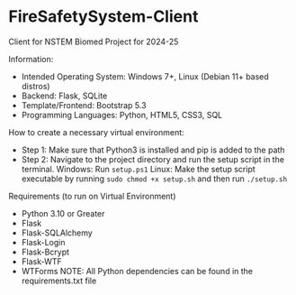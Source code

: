# FireSafetySystem-Client
Client for NSTEM Biomed Project for 2024-25

Information:
- Intended Operating System: Windows 7+, Linux (Debian 11+ based distros)
- Backend: Flask, SQLite
- Template/Frontend: Bootstrap 5.3
- Programming Languages: Python, HTML5, CSS3, SQL

How to create a necessary virtual environment:
- Step 1: Make sure that Python3 is installed and pip is added to the path
- Step 2: Navigate to the project directory and run the setup script in the terminal.
  Windows: Run ```setup.ps1```
  Linux: Make the setup script executable by running ```sudo chmod +x setup.sh``` and then run ```./setup.sh```

Requirements (to run on Virtual Environment)
- Python 3.10 or Greater
-   Flask
-   Flask-SQLAlchemy
-   Flask-Login
-   Flask-Bcrypt
-   Flask-WTF
-   WTForms
NOTE: All Python dependencies can be found in the requirements.txt file
